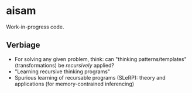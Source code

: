# aisam

Work-in-progress code.


## Verbiage

- For solving any given problem, think: can "thinking patterns/templates" (transformations) be _recursively_ applied?
- "Learning recursive thinking programs"
- Spurious learning of recursable programs (SLeRP): theory and applications (for memory-contrained inferencing)
